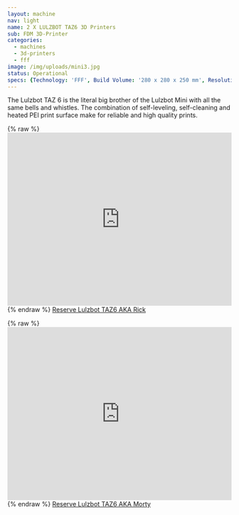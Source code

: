 ```yaml
---
layout: machine
nav: light
name: 2 X LULZBOT TAZ6 3D Printers
sub: FDM 3D-Printer
categories:
  - machines
  - 3d-printers
  - fff
image: /img/uploads/mini3.jpg
status: Operational
specs: {Technology: 'FFF', Build Volume: '280 x 280 x 250 mm', Resolution: '0.05 mm to 0.50 mm', Materials: 'PLA, PP, Nylon, PETT, PETG, WoodFill, BronzeFill', File Formats: '.stl .gcode', Software: 'Cura Lulzbot'}
---
```


The Lulzbot TAZ 6 is the literal big brother of the Lulzbot Mini with all the same bells and whistles. The combination of self-leveling, self-cleaning and heated PEI print surface make for reliable and high quality prints. 

{% raw %} <iframe src="https://takeout.aalto.fi/embed/606021" width="100%" height="390" frameborder="0"></iframe> {% endraw %}
[Reserve Lulzbot TAZ6 AKA Rick](https://takeout.aalto.fi/606021)


{% raw %} <iframe src="https://takeout.aalto.fi/embed/606022" width="100%" height="390" frameborder="0"></iframe> {% endraw %}
[Reserve Lulzbot TAZ6 AKA Morty](https://takeout.aalto.fi/606022)
